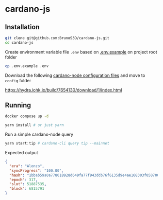 # cardano-js

## Installation

```bash
git clone git@github.com:BrunoS3D/cardano-js.git
cd cardano-js
```

Create environment variable file `.env` based on [.env.example](./.env.example) on project root folder

```bash
cp .env.example .env
```

Download the following [cardano-node configuration files](https://github.com/input-output-hk/cardano-node/blob/master/doc/stake-pool-operations/getConfigFiles_AND_Connect.md) and move to `config` folder

https://hydra.iohk.io/build/7654130/download/1/index.html

## Running

```bash
docker compose up -d
```

```bash
yarn install # or just yarn
```

Run a simple cardano-node query

```bash
yarn start:tip # cardano-cli query tip --mainnet
```

Expected output

```json
{
  "era": "Alonzo",
  "syncProgress": "100.00",
  "hash": "1bbab59a0a778018928d649fa77f943ddb76f6135d9e4ae168303f050700cff6",
  "epoch": 317,
  "slot": 51887535,
  "block": 6815791
}
```
